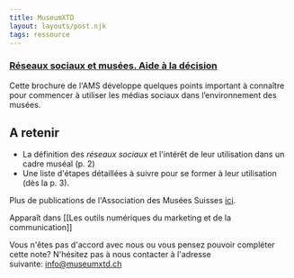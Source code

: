 ```yaml
---
title: MuseumXTD
layout: layouts/post.njk
tags: ressource
---
```

### [Réseaux sociaux et musées. Aide à la décision](https://www.museums.ch/fr/publications/standards/r%C3%A9seaux-sociaux.html)
Cette brochure de l'AMS développe quelques points important à connaître pour commencer à utiliser les médias sociaux dans l’environnement des musées.

## A retenir
- La définition des *réseaux sociaux* et l'intérêt de leur utilisation dans un cadre muséal (p. 2)
- Une liste d'étapes détaillées à suivre pour se former à leur utilisation (dès la p. 3). 
  
Plus de publications de l'Association des Musées Suisses [ici](https://www.museums.ch/fr/publications/nouvelles-parutions/).


Apparaît dans [[Les outils numériques du marketing et de la communication]]

Vous n'êtes pas d'accord avec nous ou vous pensez pouvoir compléter cette note? N'hésitez pas à nous contacter à l'adresse suivante: [info@museumxtd.ch](mailto:info@museumxtd.ch)